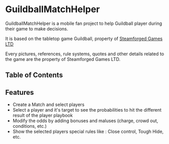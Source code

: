 # GuildballMatchHelper

GuildballMatchHelper is a mobile fan project to help Guildball player during their game to make decisions.

It is based on the tabletop game Guildball, property of [Steamforged Games LTD](http://steamforged.com/guildball)

Every pictures, references, rule systems, quotes and other details related to the game are the property of Steamforged Games LTD.

## Table of Contents


## Features

- Create a Match and select players
- Select a player and it's target to see the probabilities to hit the different result of the player playbook
- Modify the odds by adding bonuses and maluses (charge, crowd out, conditions, etc.)
- Show the selected players special rules like : Close control, Tough Hide, etc.
